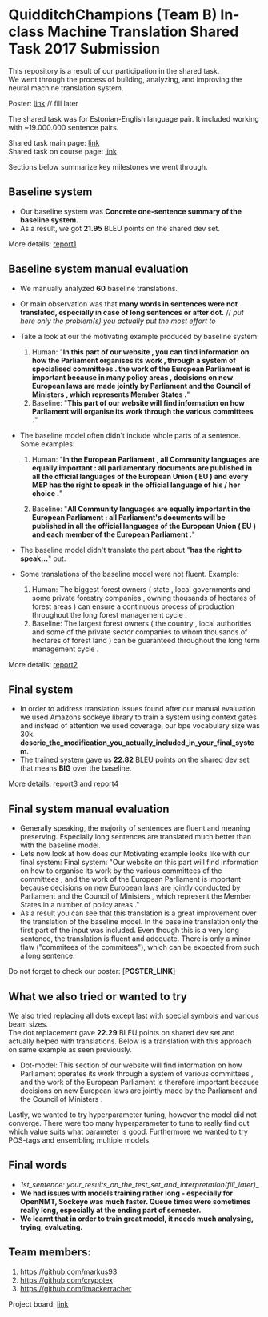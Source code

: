 # __QuidditchChampions__ (Team B) In-class Machine Translation Shared Task 2017 Submission
This repository is a result of our participation in the shared task.<br>
We went through the process of building, analyzing, and improving the neural machine translation system.

Poster: [link]() // fill later

The shared task was for Estonian-English language pair. 
It included working with ~19.000.000 sentence pairs.

Shared task main page: [link](https://github.com/mt2017-tartu-shared-task) <br>
Shared task on course page: [link](https://courses.cs.ut.ee/2017/MT/fall/Main/SharedTask)

Sections below summarize key milestones we went through.  

##  Baseline system
- Our baseline system was __Concrete one-sentence summary of the baseline system.__
- As a result, we got __21.95__ BLEU points on the shared dev set.



More details: [report1](https://github.com/mt2017-tartu-shared-task/nmt-system-B/blob/master/reports/milestone1.md)

## Baseline system manual evaluation
- We manually analyzed __60__ baseline translations. 
- Or main observation was that __many words in sentences were not translated, especially in case of long sentences or after dot.__ // _put here only the problem(s) you actually put the most effort to_
- Take a look at our the motivating example produced by baseline system:
  1. Human: "__In this part of our website , you can find information on how the Parliament
organises its work , through a system of specialised committees . the work of the
European Parliament is important because in many policy areas , decisions on
new European laws are made jointly by Parliament and the Council of Ministers ,
which represents Member States .__"
  2. Baseline: "__This part of our website will find information on how Parliament will organise its
work through the various committees .__"

- The baseline model often didn't include whole parts of a sentence. Some examples:

  1. Human: "__In the European Parliament , all Community languages are equally important : all parliamentary documents are published in all the official languages of the European Union ( EU ) and every MEP has the right to speak in the official language of his / her choice .__"

  2. Baseline: "__All Community languages are equally important in the European Parliament : all Parliament's documents will be published in all the official languages of the European Union ( EU ) and each member of the European Parliament .__"

- The baseline model didn't translate the part about "__has the right to speak...__" out.

- Some translations of the baseline model were not fluent. Example:
  1. Human: The biggest forest owners ( state , local governments and some private forestry companies , owning thousands of hectares of forest areas ) can ensure a continuous process of production throughout the long forest management cycle .
  2. Baseline: The largest forest owners ( the country , local authorities and some of the private sector companies to whom thousands of hectares of forest land ) can be guaranteed throughout the long term management cycle .

More details: [report2](https://github.com/mt2017-tartu-shared-task/nmt-system-B/blob/master/reports/milestone2.pdf)

## Final system
- In order to address translation issues found after our manual evaluation we used Amazons sockeye library to train a system using context gates and instead of attention we used coverage, our bpe vocabulary size was 30k. __descrie_the_modification_you_actually_included_in_your_final_system__. 
- The trained system gave us __22.82__ BLEU points on the shared dev set that means __BIG__ over the baseline. 

More details: [report3](https://github.com/mt2017-tartu-shared-task/nmt-system-B/blob/master/reports/milestone3.pdf) and [report4](https://github.com/mt2017-tartu-shared-task/nmt-system-B/blob/master/reports/milestone4.pdf)

## Final system manual evaluation
- Generally speaking, the majority of sentences are fluent and meaning preserving. Especially long sentences are translated much better than with the baseline model. 
- Lets now look at how does our Motivating example looks like with our final system:
Final system: "Our website on this part will find information on how to organise its work by the various committees of the committees , and the work of the European Parliament is important because decisions on new European laws are jointly conducted by Parliament and the Council of Ministers , which represent the Member States in a number of policy areas ." 
- As a result you can see that this translation is a great improvement over the translation of the baseline model. In the baseline translation only the first part of the input was included. Even though this is a very long sentence, the translation is fluent and adequate. There is only a minor flaw ("commitees of the commitees"), which can be expected from such a long sentence.

Do not forget to check our poster: [__POSTER_LINK__]

## What we also tried or wanted to try
We also tried replacing all dots except last with special symbols and various beam sizes.<br>
The dot replacement gave __22.29__ BLEU points on shared dev set and actually helped with translations. Below is a translation with this approach on same example as seen previously.
 - Dot-model: This section of our website will find information on how Parliament operates
its work through a system of various committees , and the work of the
European Parliament is therefore important because decisions on new
European laws are jointly made by the Parliament and the Council of
Ministers .<br>

Lastly, we wanted to try hyperparameter tuning, however the model did not converge. There were too many hyperparameter to tune to really find out which value suits what parameter is good. Furthermore we wanted to try POS-tags and ensembling multiple models.<br>


## Final words
- __1st_sentence: your_results_on_the_test_set_and_interpretation_(fill_later)__
- __We had issues with models training rather long - especially for OpenNMT, Sockeye was much faster. Queue times were sometimes really long, especially at the ending part of semester.__
- __We learnt that in order to train great model, it needs much analysing, trying, evaluating.__


## Team members:
1. https://github.com/markus93
2. https://github.com/crypotex
3. https://github.com/imackerracher

Project board: [link](https://github.com/mt2017-tartu-shared-task/nmt-system-B/projects/1)
